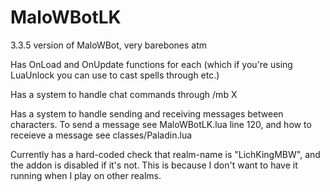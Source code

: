 # MaloWBotLK
3.3.5 version of MaloWBot, very barebones atm

Has OnLoad and OnUpdate functions for each (which if you're using LuaUnlock you can use to cast spells through etc.)

Has a system to handle chat commands through /mb X

Has a system to handle sending and receiving messages between characters. To send a message see MaloWBotLK.lua line 120, and how to receieve a message see classes/Paladin.lua

Currently has a hard-coded check that realm-name is "LichKingMBW", and the addon is disabled if it's not. This is because I don't want to have it running when I play on other realms.
